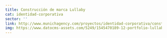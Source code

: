 ```yaml
---
title: Construcción de marca Lullaby
cat: identidad-corporativa
sector: ''
link: http://www.munichagency.com/proyectos/identidad-corporativa/construccion-de-marca-lullaby
img: https://www.datocms-assets.com/5249/1545470189-12-portfolio-lullaby-a.jpg
---
```


